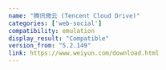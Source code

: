 ```yaml
---
name: "腾讯微云 (Tencent Cloud Drive)"
categories: ['web-social']
compatibility: emulation
display_result: "Compatible"
version_from: "5.2.149"
link: https://www.weiyun.com/download.html
---
```

